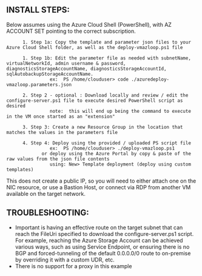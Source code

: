 ## INSTALL STEPS:
Below assumes using the Azure Cloud Shell (PowerShell), with AZ ACCOUNT SET pointing to the correct subscription. 

          1. Step 1a: Copy the template and parameter json files to your Azure Cloud Shell folder, as well as the deploy-vmazloop.ps1 file

          1. Step 1b: Edit the parameter file as needed with subnetName, virtualNetworkId, admin username & password, diagnosticsStorageAccountName, diagnosticsStorageAccountId, sqlAutobackupStorageAccountName. 
                    ex:  PS /home/clouduser> code ./azuredeploy-vmazloop.parameters.json

          2. Step 2 - optional : Download locally and review / edit the configure-server.ps1 file to execute desired PowerShell script as desired
                    note:  this will end up being the command to execute in the VM once started as an "extension"

          3. Step 3: Create a new Resource Group in the location that matches the values in the parameters file

          4. Step 4: Deploy using the provided / uploaded PS script file
                    ex:  PS /home/clouduser> ./deploy-vmazloop.ps1
                 or deploy using the Azure Portal by copy & paste of the raw values from the json file contents
                    using: New> Template deployment (deploy using custom templates)
          
This does not create a public IP, so you will need to either attach one on the NIC resource, or use a Bastion Host, or connect via RDP from another VM available on the target network. 

## TROUBLESHOOTING:
* Important is having an effective route on the target subnet that can reach the FileUri specified to download the configure-server.ps1 script. For example, reaching the Azure Storage Account can be achieved various ways, such as using Service Endpoint, or ensuring there is no BGP and forced-tunneling of the default 0.0.0.0/0 route to on-premise by overriding it with a custom UDR, etc. 
* There is no support for a proxy in this example
